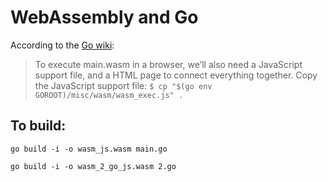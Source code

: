 # WebAssembly and Go

According to the [Go wiki](https://github.com/golang/go/wiki/WebAssembly):
> To execute main.wasm in a browser, we’ll also need a JavaScript support file, and a HTML page to connect everything together.
> Copy the JavaScript support file:
> `$ cp "$(go env GOROOT)/misc/wasm/wasm_exec.js" .`

## To build:

`go build -i -o wasm_js.wasm main.go`

`go build -i -o wasm_2_go_js.wasm 2.go`